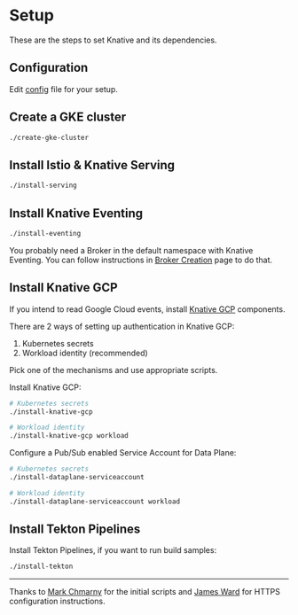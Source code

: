 # Setup

These are the steps to set Knative and its dependencies.

## Configuration

Edit [config](config) file for your setup.

## Create a GKE cluster

```sh
./create-gke-cluster
```

## Install Istio & Knative Serving

```sh
./install-serving
```

## Install Knative Eventing

```sh
./install-eventing
```

You probably need a Broker in the default namespace with Knative Eventing.
You can follow instructions in [Broker Creation](../docs/brokercreation.md) page to do that.

## Install Knative GCP

If you intend to read Google Cloud events, install [Knative GCP](https://github.com/google/knative-gcp) components.

There are 2 ways of setting up authentication in Knative GCP:

1. Kubernetes secrets
2. Workload identity (recommended)

Pick one of the mechanisms and use appropriate scripts.

Install Knative GCP:

```sh
# Kubernetes secrets
./install-knative-gcp

# Workload identity
./install-knative-gcp workload
```

Configure a Pub/Sub enabled Service Account for Data Plane:

```sh
# Kubernetes secrets
./install-dataplane-serviceaccount

# Workload identity
./install-dataplane-serviceaccount workload
```

## Install Tekton Pipelines

Install Tekton Pipelines, if you want to run build samples:

```sh
./install-tekton
```

-------

Thanks to [Mark Chmarny](https://twitter.com/mchmarny) for the initial scripts
and [James Ward](https://twitter.com/_JamesWard) for HTTPS configuration
instructions.
